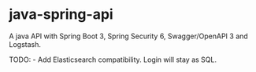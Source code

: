 # java-spring-api

A java API with Spring Boot 3, Spring Security 6, Swagger/OpenAPI 3 and Logstash.

TODO:
    - Add Elasticsearch compatibility. Login will stay as SQL.
